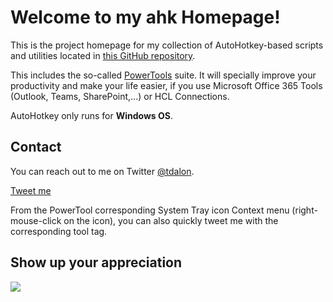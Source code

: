 # Welcome to my ahk Homepage!

This is the project homepage for my collection of AutoHotkey-based scripts and utilities located in [this GitHub repository](https://github.com/tdalon/ahk).

This includes the so-called [PowerTools](PowerTools) suite.
It will specially improve your productivity and make your life easier, if you use Microsoft Office 365 Tools (Outlook, Teams, SharePoint,...) or HCL Connections.

AutoHotkey only runs for **Windows OS**.

## Contact

You can reach out to me on Twitter [@tdalon](https://twitter.com/tdalon).

<a class="twitter-share-button"
  href="https://twitter.com/intent/tweet?text=%40tdalon">
Tweet me</a>

From the PowerTool corresponding System Tray icon Context menu (right-mouse-click on the icon), you can also quickly tweet me with the corresponding tool tag.

## Show up your appreciation

<a href="https://www.buymeacoffee.com/tdalon"><img src="https://img.buymeacoffee.com/button-api/?text=Buy me a book&emoji=📖&slug=tdalon&button_colour=20abd9&font_colour=000000&font_family=Cookie&outline_colour=000000&coffee_colour=FFDD00"></a>
